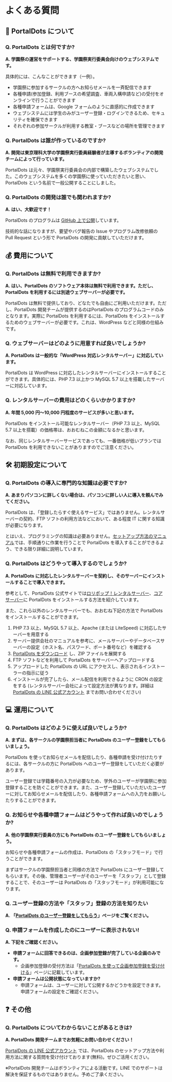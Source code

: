 # よくある質問

## 🤔 PortalDots について <a href="#portaldots-nitsuite" id="portaldots-nitsuite"></a>

### Q. PortalDots とは何ですか? <a href="#q-portaldots-tohadesuka" id="q-portaldots-tohadesuka"></a>

**A. 学園祭の運営をサポートする、学園祭実行委員会向けのウェブシステムです。**

具体的には、こんなことができます（一例）。

* 学園祭に参加するサークルの方へお知らせメールを一斉配信できます
* 各種申請(参加登録、利用ブースの希望調査、車両入構申請など)の受付をオンラインで行うことができます
* 各種申請フォームは、Google フォームのように直感的に作成できます
* ウェブシステムには学生のみがユーザー登録・ログインできるため、セキュリティを確保できます
* それぞれの参加サークルが利用する教室・ブースなどの場所を管理できます

### Q. PortalDots は誰が作っているのですか? <a href="#q-portaldots-hagatteirunodesuka" id="q-portaldots-hagatteirunodesuka"></a>

**A. 開発は東京理科大学の学園祭実行委員経験者が主導するボランティアの開発チームによって行っています。**

PortalDots は元々、学園祭実行委員会の内部で構築したウェブシステムでした。このウェブシステムを多くの学園祭に使っていただきたいと思い、PortalDots という名前で一般公開することにしました。

### Q. PortalDots の開発は誰でも関われますか? <a href="#q-portaldots-nohademowaremasuka" id="q-portaldots-nohademowaremasuka"></a>

**A. はい、大歓迎です！**

PortalDots のプログラムは [GitHub 上で公開](https://github.com/portal-dots/PortalDots)しています。

技術的な話になりますが、要望やバグ報告の Issue やプログラム改修依頼の Pull Request という形で PortalDots の開発に貢献していただけます。

## 💰 費用について <a href="#nitsuite" id="nitsuite"></a>

### Q. PortalDots は無料で利用できますか? <a href="#q-portaldots-hadedekimasuka" id="q-portaldots-hadedekimasuka"></a>

**A. はい、PortalDots のソフトウェア本体は無料で利用できます。ただし、PortalDots を利用するには別途ウェブサーバーが必要です。**

PortalDots は無料で提供しており、どなたでも自由にご利用いただけます。ただし、PortalDots 開発チームが提供するのはPortalDots のプログラムコードのみとなります。実際に PortalDots を利用するには、PortalDots をインストールするためのウェブサーバーが必要です。これは、WordPress などと同様の仕組みです。

### Q. ウェブサーバーはどのように用意すれば良いでしょうか? <a href="#q-webusbhadonoyounisurebaideshouka" id="q-webusbhadonoyounisurebaideshouka"></a>

**A. PortalDots は一般的な「WordPress 対応レンタルサーバー」に対応しています。**

PortalDots は WordPress に対応したレンタルサーバーにインストールすることができます。具体的には、PHP 7.3 以上かつ MySQL 5.7 以上を搭載したサーバーに対応しています。

### Q. レンタルサーバーの費用はどのくらいかかりますか? <a href="#q-rentarusbnohadonokuraikakarimasuka" id="q-rentarusbnohadonokuraikakarimasuka"></a>

**A. 年間 5,000 円〜10,000 円程度のサービスが多いと思います。**

PortalDots をインストール可能なレンタルサーバー（PHP 7.3 以上、MySQL 5.7 以上を搭載）の価格帯は、おおむねこの金額になるかと思います。

なお、同じレンタルサーバーサービスであっても、一番価格が低いプランでは PortalDots を利用できないことがありますのでご注意ください。

## 🛠 初期設定について <a href="#nitsuite" id="nitsuite"></a>

### Q. PortalDots の導入に専門的な知識は必要ですか? <a href="#q-portaldots-noninahadesuka" id="q-portaldots-noninahadesuka"></a>

**A. あまりパソコンに詳しくない場合は、パソコンに詳しい人に導入を頼んでみてください。**

PortalDots は、「登録したらすぐ使えるサービス」ではありません。レンタルサーバーの契約、FTP ソフトの利用方法などにおいて、ある程度 IT に関する知識が必要になります。

とはいえ、プログラミングの知識は必要ありません。[セットアップ方法のマニュアル](setup/install/)では、手順通りに作業を行うことで PortalDots を導入することができるよう、できる限り詳細に説明しています。

### Q. PortalDots はどうやって導入するのでしょうか? <a href="#q-portaldots-hadouyattesurunodeshouka" id="q-portaldots-hadouyattesurunodeshouka"></a>

**A. PortalDots に対応したレンタルサーバーを契約し、そのサーバーにインストールすることで導入できます。**

参考として、PortalDots 公式サイトでは[ロリポップ！レンタルサーバー](setup/install/lollipop/)、[コアサーバー](setup/install/coreserver/)に PortalDots をインストールする方法を紹介しています。

また、これら以外のレンタルサーバーでも、おおむね下記の方法で PortalDots をインストールすることができます。

1. PHP 7.3 以上、MySQL 5.7 以上、Apache (または LiteSpeed) に対応したサーバーを用意する
2. サーバー提供会社のマニュアルを参考に、メールサーバーやデータベースサーバーの設定（ホスト名、パスワード、ポート番号など）を確認する
3. [PortalDots をダウンロード](https://www.portaldots.com/download/) し、ZIP ファイルを展開する
4. FTP ソフトなどを利用して PortalDots をサーバーへアップロードする
5. アップロードした PortalDots の URL にアクセスし、表示されるインストーラーの指示に従う
6. インストールが完了したら、メール配信を利用できるように CRON の設定をする (レンタルサーバー会社によって設定方法が異なります。詳細は [PortalDots の LINE 公式アカウント](https://lin.ee/aeee9s9) までお問い合わせください)

## 💻 運用について <a href="#nitsuite" id="nitsuite"></a>

### Q. PortalDots はどのように使えば良いでしょうか? <a href="#q-portaldots-hadonoyouniebaideshouka" id="q-portaldots-hadonoyouniebaideshouka"></a>

**A. まずは、各サークルの学園祭担当者に PortalDots のユーザー登録をしてもらいましょう。**

PortalDots を使ってお知らせメールを配信したり、各種申請を受け付けたりするには、各サークルの方に PortalDots へのユーザー登録をしていただく必要があります。

ユーザー登録では学籍番号の入力が必要なため、学外のユーザーが学園祭に参加登録することを防ぐことができます。また、ユーザー登録していただいたユーザーに対してお知らせメールを配信したり、各種申請フォームへの入力をお願いしたりすることができます。

### Q. お知らせや各種申請フォームはどうやって作れば良いのでしょうか? <a href="#q-oraseyafmuhadouyatterebainodeshouka" id="q-oraseyafmuhadouyatterebainodeshouka"></a>

**A. 他の学園祭実行委員の方にも PortalDots のユーザー登録をしてもらいましょう。**

お知らせや各種申請フォームの作成は、PortalDots の「スタッフモード」で行うことができます。

まずはサークルの学園祭担当者と同様の方法で PortalDots にユーザー登録してもらいます。その後、管理者ユーザーがそのユーザーを「スタッフ」として登録することで、そのユーザーは PortalDots の「スタッフモード」が利用可能になります。

### Q. ユーザー登録の方法や「スタッフ」登録の方法を知りたい <a href="#q-yznoyasutaffunoworitai" id="q-yznoyasutaffunoworitai"></a>

**A. 「**[**PortalDots のユーザー登録をしてもらう**](setup/user-registration.md)**」ページをご覧ください。**

### Q. 申請フォームを作成したのにユーザーに表示されない! <a href="#q-fmuwoshitanoniyznisarenai" id="q-fmuwoshitanoniyznisarenai"></a>

**A. 下記をご確認ください。**

* **申請フォームに回答できるのは、企画参加登録が完了している企画のみです。**
  * 企画参加登録の受付方法は「[PortalDots を使って企画参加登録を受け付ける](features/circle-registration.md)」ページに記載しています。
* **申請フォームは公開状態になっていますか?**
  * 申請フォームは、ユーザーに対して公開するかどうかを設定できます。申請フォームの設定をご確認ください。

## ❓ その他 <a href="#sono" id="sono"></a>

### Q. PortalDots についてわからないことがあるときは? <a href="#q-portaldots-nitsuitewakaranaikotogaarutokiha" id="q-portaldots-nitsuitewakaranaikotogaarutokiha"></a>

**A. PortalDots 開発チームまでお気軽にお問い合わせください！**

[PortalDots の LINE 公式アカウント](https://lin.ee/aeee9s9) では、PortalDots のセットアップ方法や利用方法に関する質問を受け付けております(無料)。ぜひご活用ください。

※PortalDots 開発チームはボランティアによる活動です。LINE でのサポートは解決を保証するものではありません。予めご了承ください。

